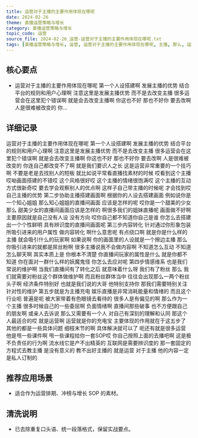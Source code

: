 ```yaml
---
title: 运营对于主播的主要作用体现在哪呢
date: 2024-02-26
theme: 直播运营策略与增长
category: 直播运营策略与增长
topic_code: 运营
source_file: 2024-02-26_运营-运营对于主播的主要作用体现在哪呢.txt
tags: [直播运营策略与增长, 运营, 运营对于主播的主要作用体现在哪呢, 主播, 那么, 运营对于主播, 的主要作用体, 现在哪呢]
---
```


## 核心要点
- 运营对于主播的主要作用体现在哪呢 第一个人设搭建啊 发展主播的优势 结合平台的规则和用户心理啊 注意这里是发展主播优势 而不是去改变主播 很多运营会在这里犯个错误啊 就是会去改变主播啊 你这也不好 那也不好你 要去改啊 人是很难被改变的 你…

## 详细记录

运营对于主播的主要作用体现在哪呢 第一个人设搭建啊 发展主播的优势 结合平台的规则和用户心理啊 注意这里是发展主播优势 而不是去改变主播 很多运营会在这里犯个错误啊 就是会去改变主播啊 你这也不好 那也不好你 要去改啊 人是很难被改变的 你连自己都改变不了啊 就是我们要识人之长 这是运营非常重要的一个技巧啊 不要是老是去找别人的短板 就比如说平常看直播找素材的时候 哎看到这个主播 哎呦画面搭建的不错哎 这个风格很好哎 这个主播的情绪很饱满哎 这个主播的互动方式很新奇哎 要去学会观察别人的优点啊 这样子自己带主播的时候呢 才会找到哎 自己主播的优势 第二步协助主播搭建画面啊 根据你的人设去搭建画面 例如说你是一个知心姐姐 那么知心姐姐的直播间画面 应该是怎样的呢 哎你是一个甜美的少女 那么 甜美少女的直播间画面应该是怎样的 啊很多我们的姐妹直播呢 画面做不好啊 主要原因就是自己没有人设 没有方向 哎你自己都不知道你自己是谁 你怎么去搭建出一个个性鲜明 具有辨识度的直播间画面呢 第三步内容转化 针对通过你形象包装 所吸引进来的用户属性 做内容转化 啊什么意思呢 有点绕口啊 就是你是什么样的主播 就会吸引什么的玩家啊 如果说啊 你的画面里的人设就是一个擦边主播 那么你吸引进来的就都是屌丝粉啊 很多主播说我不会做内容啊 不知道怎么互动 不知道怎么聊天啊 其实本质上是 你根本不清楚 你直播间玩家的属性是什么 就是你都不知道 你在面对一群什么样的妖魔鬼怪 你怎么去应对呢 第四步情感维系 也是我们常说的维护啊 当我们直播间有了转化之后 就意味着什么呀 我们有了粉丝 那么 我们就需要对粉丝这个群体做维护啊 而且粉丝群体当中 往往会出现那么一两个粉丝头子啊 经济条件特别好 也就是我们说的大哥 他特别支持你 那我们需要特别关注 针对性的维护 第五步就是为主播充电 娱乐直播是非常消耗能量和情绪的 而且这个行业呃 普遍是呃 被大家带着有色眼镜去看待的 很多人是有偏见的啊 那么作为一个主播 很多时候自己的一些委屈啊 负面情绪啊 直播间那些破事 也不方便跟自己的朋友啊 或亲人去诉说 那么又需要有一个人 对自己有深刻的理解和认同 那这个人最适合的哎 就是运营啊 运营就是你的充电宝 主要体现的作用就在于这五步了 其他的都是一些具体问题 细枝末节的啊 具体解决就可以了 呃还有就是很多运营 他是甩一些课件啊 甩一些课程给你一套SOP哎 你自己按照上面的去播吧啊 这是极不负责任的行为啊 流水线它是产不出精英的 互联网是需要辨识度的 那一套固定的方程式去教主播 是没有意义的 教不出好主播的 就是运营 对于主播 他的内容一定是私人订制的

## 推荐应用场景
- 适合作为运营排期、冲榜与增长 SOP 的素材。

## 清洗说明
- 已去除重复口头语、统一段落格式，保留实战要点。